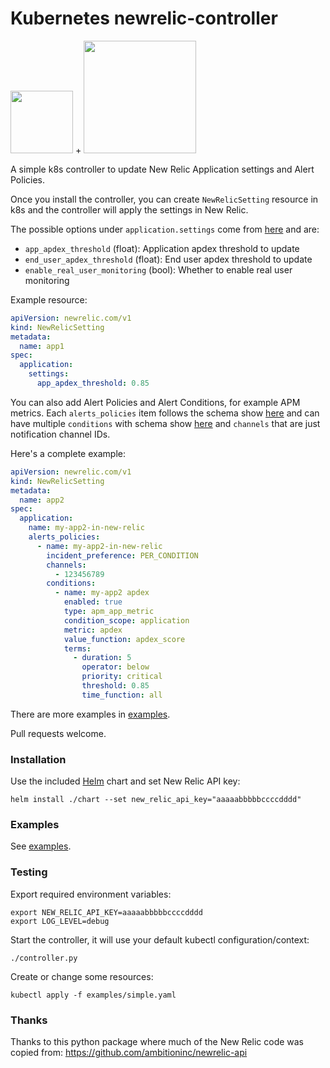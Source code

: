 # Kubernetes newrelic-controller

  <img src="https://raw.githubusercontent.com/max-rocket-internet/newrelic-controller/master/img/k8s-logo.png" width="100"> + <img src="https://raw.githubusercontent.com/max-rocket-internet/newrelic-controller/master/img/new-relic-logo.png" width="180">

A simple k8s controller to update New Relic Application settings and Alert Policies.

Once you install the controller, you can create `NewRelicSetting` resource in k8s and the controller will apply the settings in New Relic.

The possible options under `application.settings` come from [here](https://new-relic-api.readthedocs.io/en/develop/ref/applications.html#newrelic_api.applications.Applications.update) and are:

- `app_apdex_threshold` (float): Application apdex threshold to update
- `end_user_apdex_threshold` (float): End user apdex threshold to update
- `enable_real_user_monitoring` (bool): Whether to enable real user monitoring

Example resource:

```yaml
apiVersion: newrelic.com/v1
kind: NewRelicSetting
metadata:
  name: app1
spec:
  application:
    settings:
      app_apdex_threshold: 0.85
```

You can also add Alert Policies and Alert Conditions, for example APM metrics. Each `alerts_policies` item follows the schema show [here](https://rpm.newrelic.com/api/explore/alerts_policies/create) and can have multiple `conditions` with schema show [here](https://rpm.newrelic.com/api/explore/alerts_conditions/create) and `channels` that are just notification channel IDs.

Here's a complete example:

```yaml
apiVersion: newrelic.com/v1
kind: NewRelicSetting
metadata:
  name: app2
spec:
  application:
    name: my-app2-in-new-relic
    alerts_policies:
      - name: my-app2-in-new-relic
        incident_preference: PER_CONDITION
        channels:
          - 123456789
        conditions:
          - name: my-app2 apdex
            enabled: true
            type: apm_app_metric
            condition_scope: application
            metric: apdex
            value_function: apdex_score
            terms:
              - duration: 5
                operator: below
                priority: critical
                threshold: 0.85
                time_function: all
```

There are more examples in [examples](examples).

Pull requests welcome.

### Installation

Use the included [Helm](https://helm.sh/) chart and set New Relic API key:

```shell
helm install ./chart --set new_relic_api_key="aaaaabbbbbccccdddd"
```

### Examples

See [examples](examples).

### Testing

Export required environment variables:

```
export NEW_RELIC_API_KEY=aaaaabbbbbccccdddd
export LOG_LEVEL=debug
```

Start the controller, it will use your default kubectl configuration/context:

```
./controller.py
```

Create or change some resources:

```
kubectl apply -f examples/simple.yaml
```

### Thanks

Thanks to this python package where much of the New Relic code was copied from: https://github.com/ambitioninc/newrelic-api
